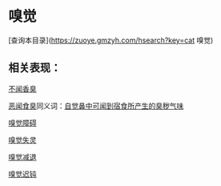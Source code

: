 # 嗅觉
[查询本目录](https://zuoye.gmzyh.com/hsearch?key=cat 嗅觉)

## 相关表现：

[不闻香臭](https://zuoye.gmzyh.com/search?key=不闻香臭)
[恶闻食臭](https://zuoye.gmzyh.com/search?key=恶闻食臭)同义词：[自觉鼻中可闻到宿食所产生的臭秽气味](https://zuoye.gmzyh.com/search?key=自觉鼻中可闻到宿食所产生的臭秽气味)
[嗅觉障碍](https://zuoye.gmzyh.com/search?key=嗅觉障碍)
[嗅觉失灵](https://zuoye.gmzyh.com/search?key=嗅觉失灵)
[嗅觉减退](https://zuoye.gmzyh.com/search?key=嗅觉减退)
[嗅觉迟钝](https://zuoye.gmzyh.com/search?key=嗅觉迟钝)